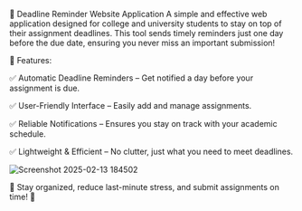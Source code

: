 📅 Deadline Reminder Website Application
A simple and effective web application designed for college and university students to stay on top of their assignment deadlines. This tool sends timely reminders just one day before the due date, ensuring you never miss an important submission!

🚀 Features:

✅ Automatic Deadline Reminders – Get notified a day before your assignment is due.

✅ User-Friendly Interface – Easily add and manage assignments.

✅ Reliable Notifications – Ensures you stay on track with your academic schedule.

✅ Lightweight & Efficient – No clutter, just what you need to meet deadlines.

![Screenshot 2025-02-13 184502](https://github.com/user-attachments/assets/a2755912-90d3-458d-b4df-70f52140cb8c)

🔔 Stay organized, reduce last-minute stress, and submit assignments on time! 🎯
